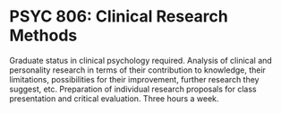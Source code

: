 # PSYC 806: Clinical Research Methods

Graduate status in clinical psychology required. Analysis of clinical and personality research in terms of their contribution to knowledge, their limitations, possibilities for their improvement, further research they suggest, etc. Preparation of individual research proposals for class presentation and critical evaluation. Three hours a week.